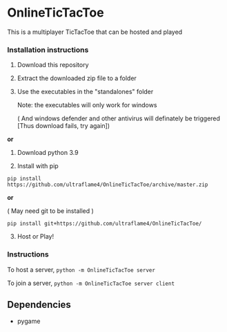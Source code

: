 # OnlineTicTacToe
This is a multiplayer TicTacToe
that can be hosted and played

### Installation instructions

1. Download this repository
2. Extract the downloaded zip file to a folder
3. Use the executables in the "standalones" folder 
   
   Note: the executables will only work for windows
   
   ( And windows defender and other antivirus will definately be triggered [Thus download fails, try again])


 **or**

1. Download python 3.9

2. Install with pip

``
pip install https://github.com/ultraflame4/OnlineTicTacToe/archive/master.zip
``

**or**

( May need git to be installed )

``
pip install git+https://github.com/ultraflame4/OnlineTicTacToe/
``


3. Host or Play!


### Instructions

To host a server,
``python -m OnlineTicTacToe server``

To join a server,
``python -m OnlineTicTacToe server client``

## Dependencies
* pygame
